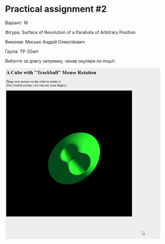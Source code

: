 # Practical assignment #2

Варіант: 16

Фігура: Surface of Revolution of a Parabola of Arbitrary Position

Виконав: Мисько Андрій Олексійович

Група: ТР-32мп

Вибачте за довгу затримку, чекав окуляри по пошті.


![gif](./PA2.gif)